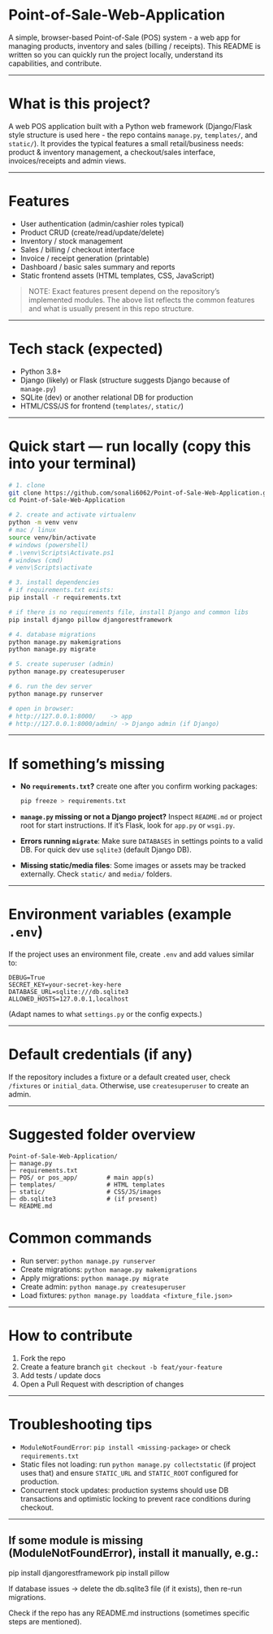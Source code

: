 # Point-of-Sale-Web-Application


A simple, browser-based Point-of-Sale (POS) system - a web app for managing products, inventory and sales (billing / receipts).
This README is written so you can quickly run the project locally, understand its capabilities, and contribute.

---

# What is this project?

A web POS application built with a Python web framework (Django/Flask style structure is used here - the repo contains `manage.py`, `templates/`, and `static/`). It provides the typical features a small retail/business needs: product & inventory management, a checkout/sales interface, invoices/receipts and admin views.

---

# Features

* User authentication (admin/cashier roles typical)
* Product CRUD (create/read/update/delete)
* Inventory / stock management
* Sales / billing / checkout interface
* Invoice / receipt generation (printable)
* Dashboard / basic sales summary and reports
* Static frontend assets (HTML templates, CSS, JavaScript)

> NOTE: Exact features present depend on the repository’s implemented modules. The above list reflects the common features and what is usually present in this repo structure.

---

# Tech stack (expected)

* Python 3.8+
* Django (likely) or Flask (structure suggests Django because of `manage.py`)
* SQLite (dev) or another relational DB for production
* HTML/CSS/JS for frontend (`templates/`, `static/`)

---

# Quick start — run locally (copy this into your terminal)

```bash
# 1. clone
git clone https://github.com/sonali6062/Point-of-Sale-Web-Application.git
cd Point-of-Sale-Web-Application

# 2. create and activate virtualenv
python -m venv venv
# mac / linux
source venv/bin/activate
# windows (powershell)
# .\venv\Scripts\Activate.ps1
# windows (cmd)
# venv\Scripts\activate

# 3. install dependencies
# if requirements.txt exists:
pip install -r requirements.txt

# if there is no requirements file, install Django and common libs
pip install django pillow djangorestframework

# 4. database migrations
python manage.py makemigrations
python manage.py migrate

# 5. create superuser (admin)
python manage.py createsuperuser

# 6. run the dev server
python manage.py runserver

# open in browser:
# http://127.0.0.1:8000/    -> app
# http://127.0.0.1:8000/admin/ -> Django admin (if Django)
```

---

# If something’s missing

* **No `requirements.txt`?** create one after you confirm working packages:

  ```bash
  pip freeze > requirements.txt
  ```
* **`manage.py` missing or not a Django project?** Inspect `README.md` or project root for start instructions. If it’s Flask, look for `app.py` or `wsgi.py`.
* **Errors running `migrate`**: Make sure `DATABASES` in settings points to a valid DB. For quick dev use `sqlite3` (default Django DB).
* **Missing static/media files**: Some images or assets may be tracked externally. Check `static/` and `media/` folders.

---

# Environment variables (example `.env`)

If the project uses an environment file, create `.env` and add values similar to:

```
DEBUG=True
SECRET_KEY=your-secret-key-here
DATABASE_URL=sqlite:///db.sqlite3
ALLOWED_HOSTS=127.0.0.1,localhost
```

(Adapt names to what `settings.py` or the config expects.)

---

# Default credentials (if any)

If the repository includes a fixture or a default created user, check `/fixtures` or `initial_data`. Otherwise, use `createsuperuser` to create an admin.

---

# Suggested folder overview

```
Point-of-Sale-Web-Application/
├─ manage.py
├─ requirements.txt
├─ POS/ or pos_app/        # main app(s)
├─ templates/              # HTML templates
├─ static/                 # CSS/JS/images
├─ db.sqlite3              # (if present)
└─ README.md
```


# Common commands

* Run server: `python manage.py runserver`
* Create migrations: `python manage.py makemigrations`
* Apply migrations: `python manage.py migrate`
* Create admin: `python manage.py createsuperuser`
* Load fixtures: `python manage.py loaddata <fixture_file.json>`

---

# How to contribute

1. Fork the repo
2. Create a feature branch `git checkout -b feat/your-feature`
3. Add tests / update docs
4. Open a Pull Request with description of changes

---

# Troubleshooting tips

* `ModuleNotFoundError`: `pip install <missing-package>` or check `requirements.txt`
* Static files not loading: run `python manage.py collectstatic` (if project uses that) and ensure `STATIC_URL` and `STATIC_ROOT` configured for production.
* Concurrent stock updates: production systems should use DB transactions and optimistic locking to prevent race conditions during checkout.
---


If some module is missing (ModuleNotFoundError), install it manually, e.g.:
---
pip install djangorestframework
pip install pillow


If database issues -> delete the db.sqlite3 file (if it exists), then re-run migrations.

Check if the repo has any README.md instructions (sometimes specific steps are mentioned).
